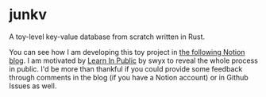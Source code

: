 # junkv
A toy-level key-value database from scratch written in Rust.

You can see how I am developing this toy project in [the following Notion blog](https://junnyjun.notion.site/junkv-cb212a9b65e7415991d80fe549394d99?pvs=4).
I am motivated by [Learn In Public](https://www.swyx.io/learn-in-public) by swyx to reveal the whole process in public.
I'd be more than thankful if you could provide some feedback through comments in the blog (if you have a Notion account) or in Github Issues as well.
